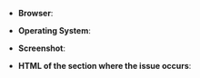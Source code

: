 <!--
Thank you for reporting an issue. Please make sure that your style is up to
date and you checked the recent commits that your issue wasn't recently
addressed. To update:

Make sure to first update DIRECTLY from https://userstyles.org/styles/37035/
(see https://github.com/JasonBarnabe/stylish-chrome/issues/179 to know why) or,
if using the GitHub-Dark script, use the "Force Update Style" button, then
force refresh the web page (Windows: Ctrl+F5; Mac/Apple: Apple+R or Command+R;
Linux: F5).

If the issue persists, please help us identifying the cause by providing these
details:
-->

* **Browser**:
* **Operating System**:
* **Screenshot**:

* **HTML of the section where the issue occurs**:

<!-- You can get the HTML by right click on the element, look for the
     highlighted node in the DevTools, right click it and select
     Copy -> Outer HTML -->

````html

````
